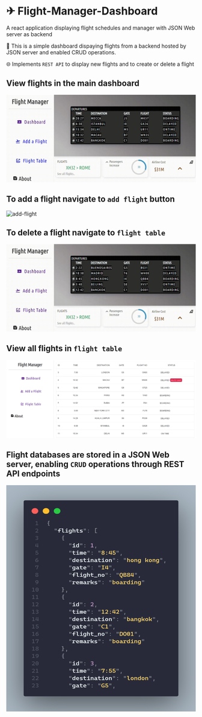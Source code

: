 # ✈ Flight-Manager-Dashboard
A react application displaying flight schedules and manager with JSON Web server as backend

📌 This is a simple dashboard dispaying flights from a backend hosted by JSON server and enabled CRUD operations.

🌐 Implements `REST API` to display new flights and to create or delete a flight


## __View flights in the main dashboard__

<img src="https://raw.githubusercontent.com/trial-pyth/Flight-Manager-Dashboard/master/img/widget.gif" alt="flight-display"  width=600 />


## __To add a flight navigate to `add flight` button__

<img src="https://raw.githubusercontent.com/trial-pyth/Flight-Manager-Dashboard/master/img/add-flight.gif" alt="add-flight"  width=600 />

## __To delete a flight navigate to `flight table`__

<img src="https://raw.githubusercontent.com/trial-pyth/Flight-Manager-Dashboard/master/img/delete-flight.gif" alt="delete-flight"  width=600 />

## __View all flights in `flight table`__

<img src="https://raw.githubusercontent.com/trial-pyth/Flight-Manager-Dashboard/master/img/flight-table.PNG" alt="flight-table"  width=600 />

## __Flight databases are stored in a JSON Web server, enabling `CRUD` operations through REST API endpoints__

<img src="https://raw.githubusercontent.com/trial-pyth/Flight-Manager-Dashboard/master/img/db.png" alt="flight-table"  width=600 height=600 />
















